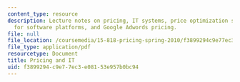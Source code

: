 ```yaml
---
content_type: resource
description: Lecture notes on pricing, IT systems, price optimization software, pricing
  for software platforms, and Google Adwords pricing.
file: null
file_location: /coursemedia/15-818-pricing-spring-2010/f3899294c9e77ec3e08153e957b0bc94_MIT15_818S10_lec06.pdf
file_type: application/pdf
resourcetype: Document
title: Pricing and IT
uid: f3899294-c9e7-7ec3-e081-53e957b0bc94
---
```

